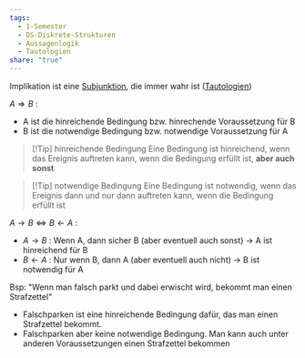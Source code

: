 ```yaml
---
tags:
  - 1-Semester
  - DS-Diskrete-Strukturen
  - Aussagenlogik
  - Tautologien
share: "true"
---
```

Implikation ist eine [Subjunktion](../Logische%20Operatoren/Subjunktion.md#), die immer wahr ist ([Tautologien](./Tautologien.md#))

$A \Rightarrow B$ :
- A ist die hinreichende Bedingung bzw. hinrechende Voraussetzung für B
- B ist die notwendige Bedingung bzw. notwendige Voraussetzung für A

> [!Tip] hinreichende Bedingung
> Eine Bedingung ist hinreichend, wenn das Ereignis auftreten kann, wenn die Bedingung erfüllt ist, **aber auch sonst**

> [!Tip] notwendige Bedingung
> Eine Bedingung ist notwendig, wenn das Ereignis dann und nur dann auftreten kann, wenn die Bedingung erfüllt ist

$A \rightarrow B \Leftrightarrow B \leftarrow A$ :
- $A \rightarrow B$ : Wenn A, dann sicher B (aber eventuell auch sonst) -> A ist hinreichend für B
- $B \leftarrow A$ : Nur wenn B, dann A (aber eventuell auch nicht) -> B ist notwendig für A

Bsp: "Wenn man falsch parkt und dabei erwischt wird, bekommt man einen Strafzettel"
- Falschparken ist eine hinreichende Bedingung dafür, das man einen Strafzettel bekommt.
- Falschparken aber keine notwendige Bedingung. Man kann auch unter anderen Voraussetzungen einen Strafzettel bekommen
